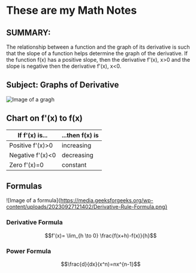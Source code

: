 # These are my Math Notes

## SUMMARY:
 
The relationship between a function and the graph of its derivative is such that the slope of a function helps determine the graph of the derivative. If the function f(x) has a positive slope, then the derivative f'(x), x>0 and the slope is negative then the derivative f'(x), x<0.

## Subject: Graphs of Derivative 

![Image of a gragh](https://images.nagwa.com/figures/explainers/179159061792/2.svg)

## Chart on f'(x) to f(x)

| If f'(x) is...  | ...then f(x) is |
|    ---------    |  ------------   |
| Positive f'(x)>0| increasing      |
| Negative f'(x)<0| decreasing      |
| Zero f'(x)=0    | constant        |

## Formulas 

![Image of a formula]{https://media.geeksforgeeks.org/wp-content/uploads/20230927121402/Derivative-Rule-Formula.png}

### Derivative Formula

$$f'(x)= \lim_{h \to 0} \frac{f(x+h)-f(x)}{h}$$ 

### Power Formula 

$$\frac{d}{dx}(x^n)=nx^{n-1}$$


